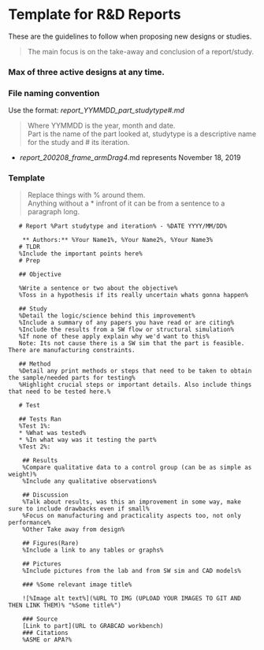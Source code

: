 # Template for R&D Reports
These are the guidelines to follow when proposing new designs or studies.
> The main focus is on the take-away and conclusion of a report/study.
### Max of three active designs at any time.
### File naming convention

Use the format: _report_YYMMDD_part_studytype#.md_ 

> Where YYMMDD is the year, month and date.   
> Part is the name of the part looked at, studytype is a descriptive name for the study and # its iteration. 

* _report_200208_frame_armDrag4_.md represents November 18, 2019
### Template

> Replace things with % around them.     
> Anything without a * infront of it can be from a sentence to a paragraph long.

```
   # Report %Part studytype and iteration% - %DATE YYYY/MM/DD%
    
    ** Authors:** %Your Name1%, %Your Name2%, %Your Name3%
   # TLDR
   %Include the important points here%
   # Prep
   
   ## Objective
   
   %Write a sentence or two about the objective%  
   %Toss in a hypothesis if its really uncertain whats gonna happen%
   
   ## Study
   %Detail the logic/science behind this improvement%
   %Include a summary of any papers you have read or are citing%
   %Include the results from a SW flow or structural simulation%
   %If none of these apply explain why we'd want to this%
   Note: Its not cause there is a SW sim that the part is feasible. There are manufacturing constraints.
   
   ## Method
   %Detail any print methods or steps that need to be taken to obtain the sample/needed parts for testing%
   %Highlight crucial steps or important details. Also include things that need to be tested here.%
   
   # Test
   
   ## Tests Ran
   %Test 1%:
   * %What was tested%
   * %In what way was it testing the part%   
   %Test 2%:
    
    ## Results
    %Compare qualitative data to a control group (can be as simple as weight)%
    %Include any qualitative observations%
    
    ## Discussion 
    %Talk about results, was this an improvement in some way, make sure to include drawbacks even if small%
    %Focus on manufacturing and practicality aspects too, not only performance%
    %Other Take away from design%
     
    ## Figures(Rare)
    %Include a link to any tables or graphs%
    
    ## Pictures
    %Include pictures from the lab and from SW sim and CAD models%
    
    ### %Some relevant image title%
    
    ![%Image alt text%](%URL TO IMG (UPLOAD YOUR IMAGES TO GIT AND THEN LINK THEM)% "%Some title%")
    
    ### Source
    [Link to part](URL to GRABCAD workbench)    
    ### Citations
    %ASME or APA?%
```
    
